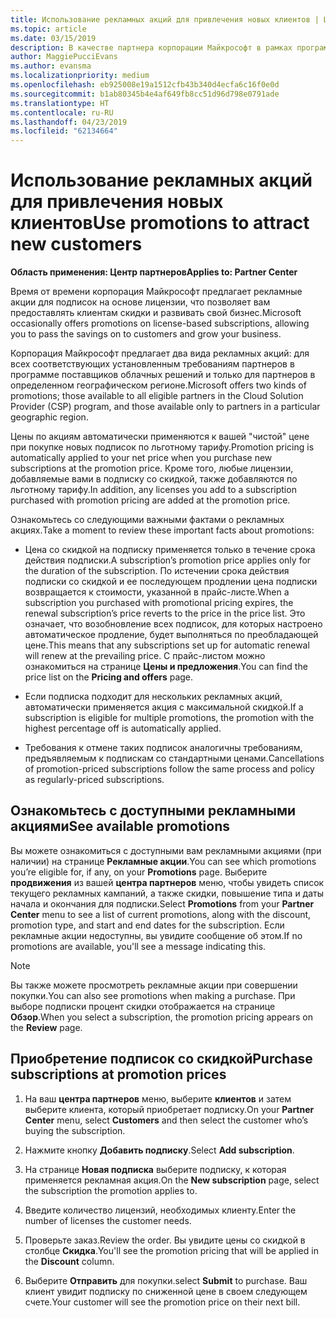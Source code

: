 ```yaml
---
title: Использование рекламных акций для привлечения новых клиентов | Центр партнеров
ms.topic: article
ms.date: 03/15/2019
description: В качестве партнера корпорации Майкрософт в рамках программы поставщиков облачных решений вы можете приобретать подписки по акциям и передавать клиентам скидки.
author: MaggiePucciEvans
ms.author: evansma
ms.localizationpriority: medium
ms.openlocfilehash: eb925008e19a1512cfb43b340d4ecfa6c16f0e0d
ms.sourcegitcommit: b1ab80345b4e4af649fb8cc51d96d798e0791ade
ms.translationtype: HT
ms.contentlocale: ru-RU
ms.lasthandoff: 04/23/2019
ms.locfileid: "62134664"
---
```

# <a name="use-promotions-to-attract-new-customers"></a><span data-ttu-id="27efc-103">Использование рекламных акций для привлечения новых клиентов</span><span class="sxs-lookup"><span data-stu-id="27efc-103">Use promotions to attract new customers</span></span>  

<span data-ttu-id="27efc-104">**Область применения: Центр партнеров**</span><span class="sxs-lookup"><span data-stu-id="27efc-104">**Applies to: Partner Center**</span></span>

<!--[FWLink: https://go.microsoft.com/fwlink/?linkid=852469]-->

<span data-ttu-id="27efc-105">Время от времени корпорация Майкрософт предлагает рекламные акции для подписок на основе лицензии, что позволяет вам предоставлять клиентам скидки и развивать свой бизнес.</span><span class="sxs-lookup"><span data-stu-id="27efc-105">Microsoft occasionally offers promotions on license-based subscriptions, allowing you to pass the savings on to customers and grow your business.</span></span> 

<span data-ttu-id="27efc-106">Корпорация Майкрософт предлагает два вида рекламных акций: для всех соответствующих установленным требованиям партнеров в программе поставщиков облачных решений и только для партнеров в определенном географическом регионе.</span><span class="sxs-lookup"><span data-stu-id="27efc-106">Microsoft offers two kinds of promotions; those available to all eligible partners in the Cloud Solution Provider (CSP) program, and those available only to partners in a particular geographic region.</span></span>

<span data-ttu-id="27efc-107">Цены по акциям автоматически применяются к вашей "чистой" цене при покупке новых подписок по льготному тарифу.</span><span class="sxs-lookup"><span data-stu-id="27efc-107">Promotion pricing is automatically applied to your net price when you purchase new subscriptions at the promotion price.</span></span> <span data-ttu-id="27efc-108">Кроме того, любые лицензии, добавляемые вами в подписку со скидкой, также добавляются по льготному тарифу.</span><span class="sxs-lookup"><span data-stu-id="27efc-108">In addition, any licenses you add to a subscription purchased with promotion pricing are added at the promotion price.</span></span> 

<span data-ttu-id="27efc-109">Ознакомьтесь со следующими важными фактами о рекламных акциях.</span><span class="sxs-lookup"><span data-stu-id="27efc-109">Take a moment to review these important facts about promotions:</span></span>

-   <span data-ttu-id="27efc-110">Цена со скидкой на подписку применяется только в течение срока действия подписки.</span><span class="sxs-lookup"><span data-stu-id="27efc-110">A subscription’s promotion price applies only for the duration of the subscription.</span></span> <span data-ttu-id="27efc-111">По истечении срока действия подписки со скидкой и ее последующем продлении цена подписки возвращается к стоимости, указанной в прайс-листе.</span><span class="sxs-lookup"><span data-stu-id="27efc-111">When a subscription you purchased with promotional pricing expires, the renewal subscription’s price reverts to the price in the price list.</span></span> <span data-ttu-id="27efc-112">Это означает, что возобновление всех подписок, для которых настроено автоматическое продление, будет выполняться по преобладающей цене.</span><span class="sxs-lookup"><span data-stu-id="27efc-112">This means that any subscriptions set up for automatic renewal will renew at the prevailing price.</span></span> <span data-ttu-id="27efc-113">С прайс-листом можно ознакомиться на странице **Цены и предложения**.</span><span class="sxs-lookup"><span data-stu-id="27efc-113">You can find the price list on the **Pricing and offers** page.</span></span> 

-   <span data-ttu-id="27efc-114">Если подписка подходит для нескольких рекламных акций, автоматически применяется акция с максимальной скидкой.</span><span class="sxs-lookup"><span data-stu-id="27efc-114">If a subscription is eligible for multiple promotions, the promotion with the highest percentage off is automatically applied.</span></span>

-   <span data-ttu-id="27efc-115">Требования к отмене таких подписок аналогичны требованиям, предъявляемым к подпискам со стандартными ценами.</span><span class="sxs-lookup"><span data-stu-id="27efc-115">Cancellations of promotion-priced subscriptions follow the same process and policy as regularly-priced subscriptions.</span></span>

## <a name="see-available-promotions"></a><span data-ttu-id="27efc-116">Ознакомьтесь с доступными рекламными акциями</span><span class="sxs-lookup"><span data-stu-id="27efc-116">See available promotions</span></span>

<span data-ttu-id="27efc-117">Вы можете ознакомиться с доступными вам рекламными акциями (при наличии) на странице **Рекламные акции**.</span><span class="sxs-lookup"><span data-stu-id="27efc-117">You can see which promotions you’re eligible for, if any, on your **Promotions** page.</span></span> <span data-ttu-id="27efc-118">Выберите **продвижения** из вашей **центра партнеров** меню, чтобы увидеть список текущего рекламных кампаний, а также скидки, повышение типа и даты начала и окончания для подписки.</span><span class="sxs-lookup"><span data-stu-id="27efc-118">Select **Promotions** from your **Partner Center** menu to see a list of current promotions, along with the discount, promotion type, and start and end dates for the subscription.</span></span> <span data-ttu-id="27efc-119">Если рекламные акции недоступны, вы увидите сообщение об этом.</span><span class="sxs-lookup"><span data-stu-id="27efc-119">If no promotions are available, you'll see a message indicating this.</span></span> 

> [!NOTE]  
> <span data-ttu-id="27efc-120">Вы также можете просмотреть рекламные акции при совершении покупки.</span><span class="sxs-lookup"><span data-stu-id="27efc-120">You can also see promotions when making a purchase.</span></span> <span data-ttu-id="27efc-121">При выборе подписки процент скидки отображается на странице **Обзор**.</span><span class="sxs-lookup"><span data-stu-id="27efc-121">When you select a subscription, the promotion pricing appears on the **Review** page.</span></span>

## <a name="purchase-subscriptions-at-promotion-prices"></a><span data-ttu-id="27efc-122">Приобретение подписок со скидкой</span><span class="sxs-lookup"><span data-stu-id="27efc-122">Purchase subscriptions at promotion prices</span></span>

1. <span data-ttu-id="27efc-123">На ваш **центра партнеров** меню, выберите **клиентов** и затем выберите клиента, который приобретает подписку.</span><span class="sxs-lookup"><span data-stu-id="27efc-123">On your **Partner Center** menu, select **Customers** and then select the customer who’s buying the subscription.</span></span> 

2. <span data-ttu-id="27efc-124">Нажмите кнопку **Добавить подписку**.</span><span class="sxs-lookup"><span data-stu-id="27efc-124">Select **Add subscription**.</span></span>

3. <span data-ttu-id="27efc-125">На странице **Новая подписка** выберите подписку, к которая применяется рекламная акция.</span><span class="sxs-lookup"><span data-stu-id="27efc-125">On the **New subscription** page, select the subscription the promotion applies to.</span></span>

4. <span data-ttu-id="27efc-126">Введите количество лицензий, необходимых клиенту.</span><span class="sxs-lookup"><span data-stu-id="27efc-126">Enter the number of licenses the customer needs.</span></span> 

5. <span data-ttu-id="27efc-127">Проверьте заказ.</span><span class="sxs-lookup"><span data-stu-id="27efc-127">Review the order.</span></span> <span data-ttu-id="27efc-128">Вы увидите цены со скидкой в столбце **Скидка**.</span><span class="sxs-lookup"><span data-stu-id="27efc-128">You'll see the promotion pricing that will be applied in the **Discount** column.</span></span>  

6.  <span data-ttu-id="27efc-129">Выберите **Отправить** для покупки.</span><span class="sxs-lookup"><span data-stu-id="27efc-129">select **Submit** to purchase.</span></span> <span data-ttu-id="27efc-130">Ваш клиент увидит подписку по сниженной цене в своем следующем счете.</span><span class="sxs-lookup"><span data-stu-id="27efc-130">Your customer will see the promotion price on their next bill.</span></span>  



